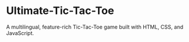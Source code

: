 # Ultimate-Tic-Tac-Toe
A multilingual, feature-rich Tic-Tac-Toe game built with HTML, CSS, and JavaScript.
